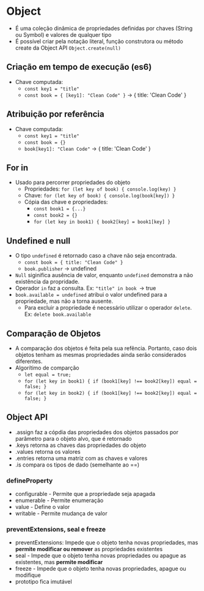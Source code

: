 # Object
- É uma coleção dinâmica de propriedades definidas por chaves (String ou Symbol) e valores de qualquer tipo
- É possível criar pela notação literal, função construtora ou método create da Object API `Object.create(null)`

## Criação em tempo de execução (es6)
- Chave computada: 
  - `const key1 = "title"`
  - `const book = {
    [key1]: "Clean Code"
  }` -> { title: 'Clean Code' }

## Atribuição por referência
- Chave computada: 
  - `const key1 = "title"`
  - `const book = {}`
  - `book[key1]: "Clean Code"` -> { title: 'Clean Code' }

## For in
- Usado para percorrer propriedades do objeto
  - Propriedades: `for (let key of book) {
    console.log(key)
  }`
  - Chave: `for (let key of book) {
    console.log(book[key])
  }`
  - Cópia das chave e propriedades: 
    - `const book1 = {...}`
    - `const book2 = {}`
    - `for (let key in book1) {
      book2[key] = book1[key]
    }`

## Undefined e  null
- O tipo `undefined` é retornado caso a chave não seja encontrada.
  - `const book = { title: "Clean Code" }`
  - `book.publisher` -> undefined
- `Null` siginifica ausência de valor, enquanto `undefined` demonstra a não existência da propridade.
- Operador `in` faz a consulta. Ex: `"title" in book `-> true
- `book.available = undefined` atribui o valor undefined para a propriedade, mas não a torna ausente.
  - Para excluir a propriedade é necessário utilizar o operador `delete`. Ex: `delete book.available`

## Comparação de Objetos
- A comparação dos objetos é feita pela sua refência. Portanto, caso dois objetos tenham as mesmas propriedades ainda serão considerados diferentes.
- Algorítimo de comparção
  - `let equal = true;`
  - `for (let key in book1) {
      if (book1[key] !== book2[key]) equal = false;
  }`
  - `for (let key in book2) {
      if (book1[key] !== book2[key]) equal = false;
  }`

## Object API
- .assign faz a cópdia das propriedades dos objetos passados por parâmetro para o objeto alvo, que é retornado
- .keys retorna as chaves das propriedades do objeto
- .values retorna os valores
- .entries retorna uma matriz com as chaves e valores
- .is compara os tipos de dado (semelhante ao ==)

### defineProperty
- configurable - Permite que a propriedade seja apagada
- enumerable - Permite enumeração
- value - Define o valor
- writable - Permite mudança de valor

### preventExtensions, seal e freeze
- preventExtensions: Impede que o objeto tenha novas propriedades, mas __permite modificar ou remover__ as propriedades existentes
- seal - Impede que o objeto tenha novas propriedades ou apague as existentes, mas __permite modificar__
- freeze - Impede que o objeto tenha novas propriedades, apague ou modifique
- prototipo fica imutável
